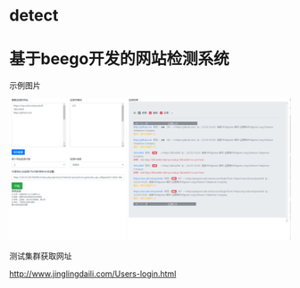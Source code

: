 # detect
基于beego开发的网站检测系统
====


示例图片

![Image text](https://raw.githubusercontent.com/oliveadan/detect/master/static/img/example.png)


测试集群获取网址

http://www.jinglingdaili.com/Users-login.html



